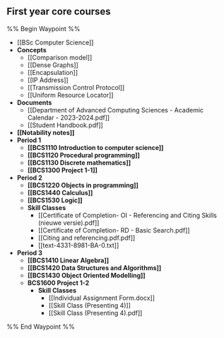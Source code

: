 ## First year core courses
%% Begin Waypoint %%
- [[BSc Computer Science]]
- **Concepts**
	- [[Comparison model]]
	- [[Dense Graphs]]
	- [[Encapsulation]]
	- [[IP Address]]
	- [[Transmission Control Protocol]]
	- [[Uniform Resource Locator]]
- **Documents**
	- [[Department of Advanced Computing Sciences - Academic Calendar - 2023-2024.pdf]]
	- [[Student Handbook.pdf]]
- **[[Notability notes]]**
- **Period 1**
	- **[[BCS1110 Introduction to computer science]]**
	- **[[BCS1120 Procedural programming]]**
	- **[[BCS1130 Discrete mathematics]]**
	- **[[BCS1300 Project 1-1]]**
- **Period 2**
	- **[[BCS1220 Objects in programming]]**
	- **[[BCS1440 Calculus]]**
	- **[[BCS1530 Logic]]**
	- **Skill Classes**
		- [[Certificate of Completion- OI - Referencing and Citing Skills (nieuwe versie).pdf]]
		- [[Certificate of Completion- RD - Basic Search.pdf]]
		- [[Citing and referencing.pdf.pdf]]
		- [[text-4331-8981-BA-0.txt]]
- **Period 3**
	- **[[BCS1410 Linear Algebra]]**
	- **[[BCS1420 Data Structures and Algorithms]]**
	- **[[BCS1430 Object Oriented Modelling]]**
	- **BCS1600 Project 1-2**
		- **Skill Classes**
			- [[Individual Assignment Form.docx]]
			- [[Skill Class (Presenting 4)]]
			- [[Skill Class (Presenting 4).pdf]]

%% End Waypoint %%


